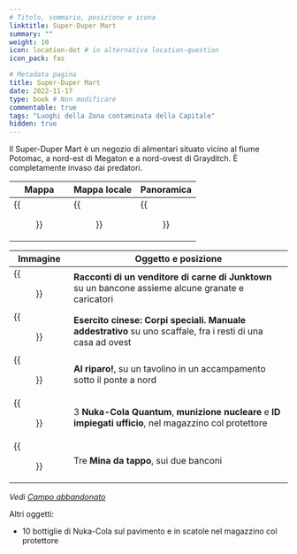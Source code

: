 ```yaml
---
# Titolo, sommario, posizione e icona
linktitle: Super-Duper Mart
summary: ""
weight: 10
icon: location-dot # in alternativa location-question
icon_pack: fas

# Metadata pagina
title: Super-Duper Mart
date: 2022-11-17
type: book # Non modificare
commentable: true
tags: "Luoghi della Zona contaminata della Capitale"
hidden: true
---
```





Il Super-Duper Mart è un negozio di alimentari situato vicino al fiume Potomac, a nord-est di Megaton e a nord-ovest di Grayditch. È completamente invaso dai predatori.

| Mappa                                        | Mappa locale                                       | Panoramica                                 |
| -------------------------------------------- | -------------------------------------------------- | ------------------------------------------ |
| {{<figure src="Super_Duper_Mart_loc.webp">}} | {{<figure src="Super_Duper_Mart_local_map.webp">}} | {{<figure src="SuperDuperMarketAA.webp">}} |

| Immagine                                                             | Oggetto e posizione                                                                                         |
| -------------------------------------------------------------------- | ----------------------------------------------------------------------------------------------------------- |
| {{<figure src="Tales_of_a_JJV_Super_Duper_Mart.webp">}}              | **Racconti di un venditore di carne di Junktown** su un bancone assieme alcune granate e caricatori         |
| {{<figure src="Interior_ruined_farm_WNW_of_Super-Duper_Mart.webp">}} | **Esercito cinese: Corpi speciali. Manuale addestrativo** su uno scaffale, fra i resti di una casa ad ovest |
| {{<figure src="Duck_and_Cover!_Super_Duper_Mart.webp">}}             | **Al riparo!**, su un tavolino in un accampamento sotto il ponte a nord                                     |
| {{<figure src="FO3_Super-Duper_Mart_(3).webp">}}                     | 3 **Nuka-Cola Quantum**, **munizione nucleare** e **ID impiegati ufficio**, nel magazzino col protettore    |
| {{<figure src="SDM_bottlecap_mine_2_and_3.webp">}}                   | Tre **Mina da tappo**, sui due banconi                                                                      |

*Vedi [Campo abbandonato](../campo-abbandonato)*

Altri oggetti:
- 10 bottiglie di Nuka-Cola sul pavimento e in scatole nel magazzino col protettore
